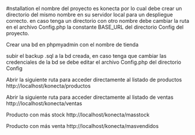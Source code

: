 #nstallation
el nombre del proyecto es konecta por lo cual debe crear un directorio del mismo nombre
en su servidor local para un despliegue correcto.
en caso tenga un directorio con otro nombre debe cambiar la ruta en el archivo
Config.php la constante BASE_URL del directorio Config del proyecto.

Crear una bd en phpmyadmin con el nombre de tienda

subir el backup .sql a la bd creada, en caso tenga que cambiar las credenciales de la bd
se debe editar el archivo Config.php del directorio Config

Abrir la siguiente ruta para acceder directamente al listado de productos
http://localhost/konecta/productos

Abrir la siguiente ruta para acceder directamente al listado de ventas
http://localhost/konecta/ventas

Producto con más stock
http://localhost/konecta/masstock

Producto con más venta
http://localhost/konecta/masvendidos